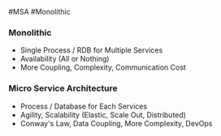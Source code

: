#MSA #Monolithic

### Monolithic

* Single Process / RDB for Multiple Services
* Availability (All or Nothing)
* More Coupling, Complexity, Communication Cost
### Micro Service Architecture

* Process / Database for Each Services
* Agility, Scalability (Elastic, Scale Out, Distributed)
* Conway's Law, Data Coupling, More Complexity, DevOps

